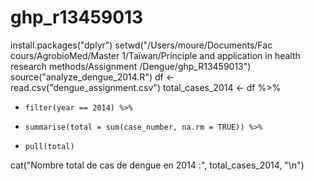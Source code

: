 # ghp_r13459013
install.packages("dplyr")
setwd("/Users/moure/Documents/Fac cours/AgrobioMed/Master 1/Taïwan/Principle and application in health research methods/Assignment /Dengue/ghp_R13459013")
source("analyze_dengue_2014.R")
df <- read.csv("dengue_assignment.csv")
total_cases_2014 <- df %>%
+     filter(year == 2014) %>%
+     summarise(total = sum(case_number, na.rm = TRUE)) %>%
+     pull(total)
cat("Nombre total de cas de dengue en 2014 :", total_cases_2014, "\n")

